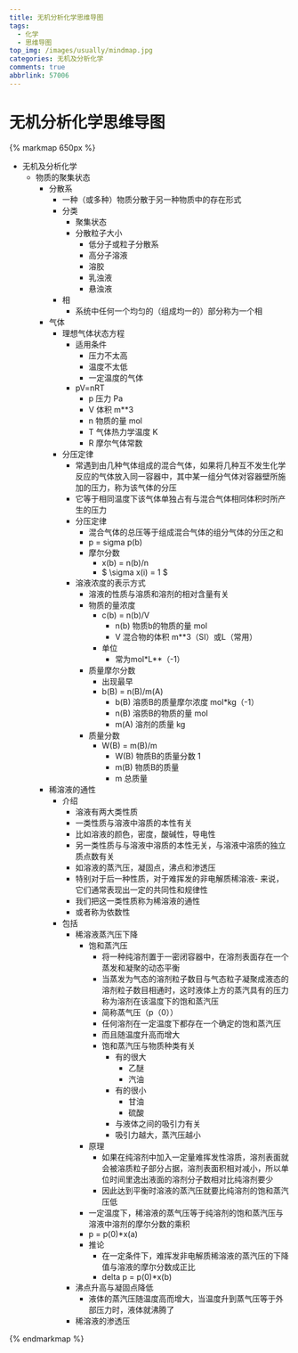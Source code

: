 ```yaml
---
title: 无机分析化学思维导图
tags:
  - 化学
  - 思维导图
top_img: /images/usually/mindmap.jpg
categories: 无机及分析化学
comments: true
abbrlink: 57006
---
```


# 无机分析化学思维导图

{% markmap 650px %}

- 无机及分析化学 
	- 物质的聚集状态 
		- 分散系 
			- 一种（或多种）物质分散于另一种物质中的存在形式 
			- 分类 
				- 聚集状态 
				- 分散粒子大小 
					- 低分子或粒子分散系 
					- 高分子溶液 
					- 溶胶 
					- 乳浊液 
					- 悬浊液 
			- 相 
				- 系统中任何一个均匀的（组成均一的）部分称为一个相 
		- 气体 
			- 理想气体状态方程 
				- 适用条件 
					- 压力不太高 
					- 温度不太低 
					- 一定温度的气体 
				- pV=nRT 
					- p 压力 Pa 
					- V 体积 m**3 
					- n 物质的量 mol 
					- T 气体热力学温度 K 
					- R 摩尔气体常数 
			- 分压定律 
				- 常遇到由几种气体组成的混合气体，如果将几种互不发生化学反应的气体放入同一容器中，其中某一组分气体对容器壁所施加的压力，称为该气体的分压
				- 它等于相同温度下该气体单独占有与混合气体相同体积时所产生的压力
				- 分压定律
					- 混合气体的总压等于组成混合气体的组分气体的分压之和
					- p = sigma p(b)
					- 摩尔分数
						- x(b) = n(b)/n
						- $ \sigma x(i) = 1 $
				- 溶液浓度的表示方式
					- 溶液的性质与溶质和溶剂的相对含量有关
					- 物质的量浓度
						- c(b) = n(b)/V
							- n(b) 物质b的物质的量 mol
							- V 混合物的体积 m**3（SI）或L（常用）
						- 单位
							- 常为mol*L**（-1）
					- 质量摩尔分数
						- 出现最早
						- b(B) = n(B)/m(A)
							- b(B) 溶质B的质量摩尔浓度 mol*kg（-1） 
							- n(B) 溶质B的物质的量 mol
							- m(A) 溶剂的质量 kg
					- 质量分数
						- W(B) = m(B)/m
							- W(B) 物质B的质量分数 1
							- m(B) 物质B的质量
							- m 总质量
		- 稀溶液的通性
			- 介绍
				- 溶液有两大类性质
				- 一类性质与溶液中溶质的本性有关
				- 比如溶液的颜色，密度，酸碱性，导电性
				- 另一类性质与与溶液中溶质的本性无关，与溶液中溶质的独立质点数有关
				- 如溶液的蒸汽压，凝固点，沸点和渗透压
				- 特别对于后一种性质，对于难挥发的非电解质稀溶液- 来说，它们通常表现出一定的共同性和规律性
				- 我们把这一类性质称为稀溶液的通性
				- 或者称为依数性
			- 包括
				- 稀溶液蒸汽压下降
					- 饱和蒸汽压
						- 将一种纯溶剂置于一密闭容器中，在溶剂表面存在一个蒸发和凝聚的动态平衡
						- 当蒸发为气态的溶剂粒子数目与气态粒子凝聚成液态的溶剂粒子数目相通时，这时液体上方的蒸汽具有的压力称为溶剂在该温度下的饱和蒸汽压
						- 简称蒸气压（p（0））
						- 任何溶剂在一定温度下都存在一个确定的饱和蒸汽压
						- 而且随温度升高而增大
						- 饱和蒸汽压与物质种类有关
							- 有的很大
								- 乙醚
								- 汽油
							- 有的很小
								- 甘油
								- 硫酸
							- 与液体之间的吸引力有关
							- 吸引力越大，蒸汽压越小
					- 原理
						- 如果在纯溶剂中加入一定量难挥发性溶质，溶剂表面就会被溶质粒子部分占据，溶剂表面积相对减小，所以单位时间里逸出液面的溶剂分子数相对比纯溶剂要少
						- 因此达到平衡时溶液的蒸汽压就要比纯溶剂的饱和蒸汽压低
					- 一定温度下，稀溶液的蒸气压等于纯溶剂的饱和蒸汽压与溶液中溶剂的摩尔分数的乘积
					- p = p(0)*x(a)
					- 推论
						- 在一定条件下，难挥发非电解质稀溶液的蒸汽压的下降值与溶液的摩尔分数成正比
						- delta p = p(0)*x(b)
				- 沸点升高与凝固点降低
					- 液体的蒸汽压随温度高而增大，当温度升到蒸气压等于外部压力时，液体就沸腾了
				- 稀溶液的渗透压

{% endmarkmap %}